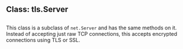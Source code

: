 ## Class: tls.Server

## 

This class is a subclass of `net.Server` and has the same methods on it.
Instead of accepting just raw TCP connections, this accepts encrypted
connections using TLS or SSL.